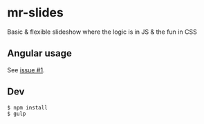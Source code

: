 # mr-slides
Basic &amp; flexible slideshow where the logic is in JS &amp; the fun in CSS

## Angular usage
See [issue #1](https://github.com/mrhenry/mr-slides/issues/1).

## Dev

```
$ npm install
$ gulp
```
